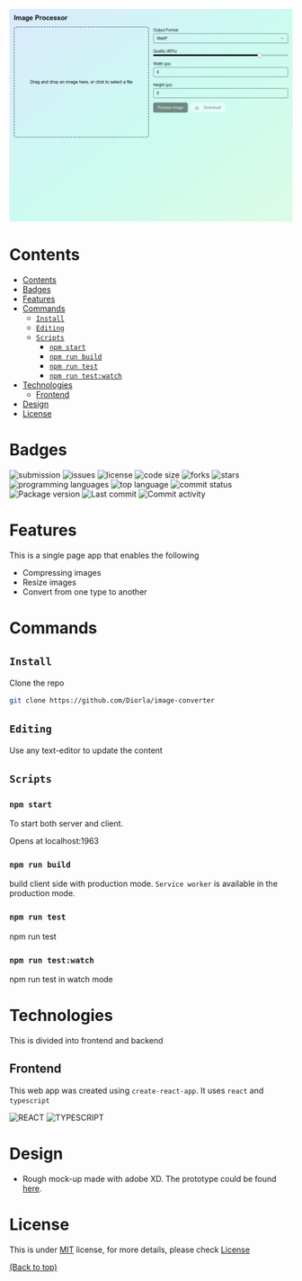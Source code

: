![main-image](./public/og-image.png)

# Contents

- [Contents](#contents)
- [Badges](#badges)
- [Features](#features)
- [Commands](#commands)
  - [`Install`](#install)
  - [`Editing`](#editing)
  - [`Scripts`](#scripts)
    - [`npm start`](#npm-start)
    - [`npm run build`](#npm-run-build)
    - [`npm run test`](#npm-run-test)
    - [`npm run test:watch`](#npm-run-testwatch)
- [Technologies](#technologies)
  - [Frontend](#frontend)
- [Design](#design)
- [License](#license)

# Badges

![submission](https://img.shields.io/badge/submission-pending-orange)
![issues](https://img.shields.io/github/issues/Diorla/image-converter)
![license](https://img.shields.io/github/license/Diorla/image-converter)
![code size](https://img.shields.io/github/languages/code-size/diorla/image-converter)
![forks](https://img.shields.io/github/forks/Diorla/image-converter)
![stars](https://img.shields.io/github/stars/Diorla/image-converter)
![programming languages](https://img.shields.io/github/languages/count/diorla/image-converter)
![top language](https://img.shields.io/github/languages/top/diorla/image-converter)
![commit status](https://img.shields.io/github/commit-status/diorla/image-converter/main/HEAD)
![Package version](https://img.shields.io/github/package-json/v/diorla/image-converter)
![Last commit](https://img.shields.io/github/last-commit/diorla/image-converter)
![Commit activity](https://img.shields.io/github/commit-activity/w/diorla/image-converter)

# Features

This is a single page app that enables the following

- Compressing images
- Resize images
- Convert from one type to another

# Commands

## `Install`

Clone the repo

```sh
git clone https://github.com/Diorla/image-converter
```

## `Editing`

Use any text-editor to update the content

## `Scripts`

### `npm start`

To start both server and client.

Opens at localhost:1963

### `npm run build`

build client side with production mode. `Service worker` is available in the production mode.

### `npm run test`

npm run test

### `npm run test:watch`

npm run test in watch mode

# Technologies

This is divided into frontend and backend

## Frontend

This web app was created using `create-react-app`. It uses `react` and `typescript`

![REACT](https://img.shields.io/badge/react-js-4a96ab)
![TYPESCRIPT](https://img.shields.io/badge/typescript-lang-0074c1)

# Design

- Rough mock-up made with adobe XD. The prototype could be found [here](https://xd.adobe.com/view/9ef40253-48c5-4bce-95ac-5e7ffd3e9396-cba7/screen/9d36ab1e-e03b-45c6-9cfc-bba0481d50e7).

# License

This is under [MIT](https://choosealicense.com/licenses/mit/) license, for more details, please check [License](https://github.com/Diorla/image-converter/blob/main/LICENCE)

[(Back to top)](#contents)
